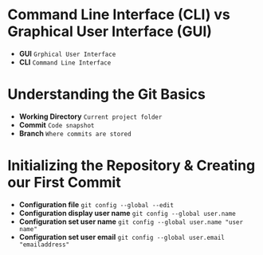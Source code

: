 # Command Line Interface (CLI) vs Graphical User Interface (GUI)
- **GUI** `Grphical User Interface`
- **CLI** `Command Line Interface`
# Understanding the Git Basics
- **Working Directory** `Current project folder`
- **Commit** `Code snapshot`
- **Branch** `Where commits are stored`
# Initializing the Repository & Creating our First Commit
- **Configuration file** `git config --global --edit`
- **Configuration display user name** `git config --global user.name`
- **Configuration set user name** `git config --global user.name "user name"`
- **Configuration set user email** `git config --global user.email "emailaddress"`